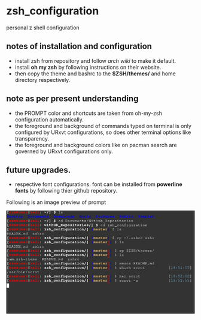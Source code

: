 # zsh_configuration
personal z shell configuration

## notes of installation and configuration
  * install zsh from repository and follow *arch wiki* to make it default.
  * install **oh my zsh** by following instructions on their website.
  * then copy the theme and bashrc to the **$ZSH/themes/** and home directory respectively.

## note as per present understanding
  * the PROMPT color and shortcuts are taken from oh-my-zsh configuration automatically.
  * the foreground and background of commands typed on terminal is only configured by URxvt configurations, so does other terminal options like transparency.
  * the foreground and background colors like on pacman search are governed by URxvt configurations only.

## future upgrades.
  * respective font configurations. font can be installed from **powerline fonts** by following thier github repository.

Following is an image preview of prompt

![Alt text](image_preview.png?raw=true "Title")
